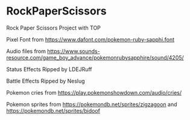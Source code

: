 # RockPaperScissors
Rock Paper Scissors Project with TOP

Pixel Font from https://www.dafont.com/pokemon-ruby-sapphi.font

Audio files from https://www.sounds-resource.com/game_boy_advance/pokemonrubysapphire/sound/4205/

Status Effects Ripped by LDEJRuff

Battle Effects Ripped by Neslug

Pokemon cries from https://play.pokemonshowdown.com/audio/cries/

Pokemon sprites from https://pokemondb.net/sprites/zigzagoon and https://pokemondb.net/sprites/bidoof
